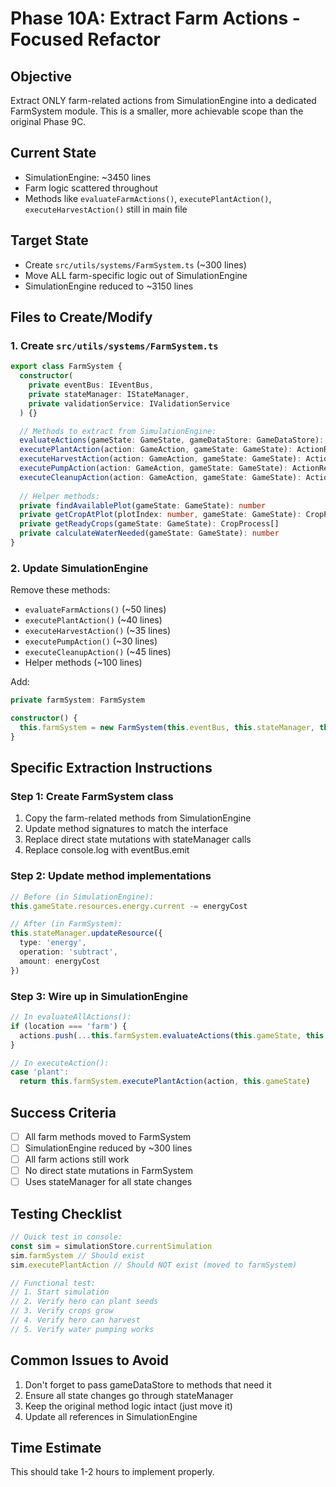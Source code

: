 # Phase 10A: Extract Farm Actions - Focused Refactor

## Objective
Extract ONLY farm-related actions from SimulationEngine into a dedicated FarmSystem module. This is a smaller, more achievable scope than the original Phase 9C.

## Current State
- SimulationEngine: ~3450 lines
- Farm logic scattered throughout
- Methods like `evaluateFarmActions()`, `executePlantAction()`, `executeHarvestAction()` still in main file

## Target State
- Create `src/utils/systems/FarmSystem.ts` (~300 lines)
- Move ALL farm-specific logic out of SimulationEngine
- SimulationEngine reduced to ~3150 lines

## Files to Create/Modify

### 1. Create `src/utils/systems/FarmSystem.ts`

```typescript
export class FarmSystem {
  constructor(
    private eventBus: IEventBus,
    private stateManager: IStateManager,
    private validationService: IValidationService
  ) {}

  // Methods to extract from SimulationEngine:
  evaluateActions(gameState: GameState, gameDataStore: GameDataStore): GameAction[]
  executePlantAction(action: GameAction, gameState: GameState): ActionResult
  executeHarvestAction(action: GameAction, gameState: GameState): ActionResult
  executePumpAction(action: GameAction, gameState: GameState): ActionResult
  executeCleanupAction(action: GameAction, gameState: GameState): ActionResult
  
  // Helper methods:
  private findAvailablePlot(gameState: GameState): number
  private getCropAtPlot(plotIndex: number, gameState: GameState): CropProcess | null
  private getReadyCrops(gameState: GameState): CropProcess[]
  private calculateWaterNeeded(gameState: GameState): number
}
```

### 2. Update SimulationEngine

Remove these methods:
- `evaluateFarmActions()` (~50 lines)
- `executePlantAction()` (~40 lines)
- `executeHarvestAction()` (~35 lines)
- `executePumpAction()` (~30 lines)
- `executeCleanupAction()` (~45 lines)
- Helper methods (~100 lines)

Add:
```typescript
private farmSystem: FarmSystem

constructor() {
  this.farmSystem = new FarmSystem(this.eventBus, this.stateManager, this.validationService)
}
```

## Specific Extraction Instructions

### Step 1: Create FarmSystem class
1. Copy the farm-related methods from SimulationEngine
2. Update method signatures to match the interface
3. Replace direct state mutations with stateManager calls
4. Replace console.log with eventBus.emit

### Step 2: Update method implementations
```typescript
// Before (in SimulationEngine):
this.gameState.resources.energy.current -= energyCost

// After (in FarmSystem):
this.stateManager.updateResource({
  type: 'energy',
  operation: 'subtract',
  amount: energyCost
})
```

### Step 3: Wire up in SimulationEngine
```typescript
// In evaluateAllActions():
if (location === 'farm') {
  actions.push(...this.farmSystem.evaluateActions(this.gameState, this.gameDataStore))
}

// In executeAction():
case 'plant':
  return this.farmSystem.executePlantAction(action, this.gameState)
```

## Success Criteria
- [ ] All farm methods moved to FarmSystem
- [ ] SimulationEngine reduced by ~300 lines
- [ ] All farm actions still work
- [ ] No direct state mutations in FarmSystem
- [ ] Uses stateManager for all state changes

## Testing Checklist
```typescript
// Quick test in console:
const sim = simulationStore.currentSimulation
sim.farmSystem // Should exist
sim.executePlantAction // Should NOT exist (moved to farmSystem)

// Functional test:
// 1. Start simulation
// 2. Verify hero can plant seeds
// 3. Verify crops grow
// 4. Verify hero can harvest
// 5. Verify water pumping works
```

## Common Issues to Avoid
1. Don't forget to pass gameDataStore to methods that need it
2. Ensure all state changes go through stateManager
3. Keep the original method logic intact (just move it)
4. Update all references in SimulationEngine

## Time Estimate
This should take 1-2 hours to implement properly.